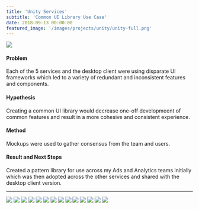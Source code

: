 ```yaml
---
title: 'Unity Services'
subtitle: 'Common UI Library Use Case'
date: 2018-09-13 00:00:00
featured_image: '/images/projects/unity/unity-full.png'
---
```



<div class="gallery" data-columns="1">
<img src="/images/projects/unity/2-Screens-unity-4b.png" >
</div>

#### Problem 
Each of the 5 services and the desktop client were using disparate UI frameworks which led to a variety of redundant and inconsistent features and components. 

#### Hypothesis
Creating a common UI library would decrease one-off developmeent of common features and result in a more cohesive and consistent experience. 

#### Method
Mockups were used to gather consensus from the team and users.

#### Result and Next Steps
Created a pattern library for use across my Ads and Analytics teams initially which was then adopted across the other services and shared with the desktop client version.

---

<div class="gallery" data-columns="3">
<img src="/images/projects/unity/25.png">
<img src="/images/projects/unity/24.png" >

<img src="/images/projects/unity/26.png">

<img src="/images/projects/unity/28.png">
<img src="/images/projects/unity/27.png">
<img src="/images/projects/unity/30.png">
<img src="/images/projects/unity/31.png">
<img src="/images/projects/unity/32.png">
<img src="/images/projects/unity/33.png">
<img src="/images/projects/unity/34.png">
<img src="/images/projects/unity/35.png">
<img src="/images/projects/unity/36.png">

<img src="/images/projects/unity/37.png">
<img src="/images/projects/unity/38.png">
</div>


